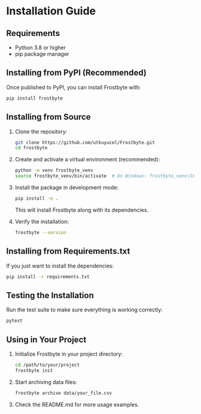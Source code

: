 # Installation Guide

## Requirements

- Python 3.8 or higher
- pip package manager

## Installing from PyPI (Recommended)

Once published to PyPI, you can install Frostbyte with:

```bash
pip install frostbyte
```

## Installing from Source

1. Clone the repository:
   ```bash
   git clone https://github.com/utkuyucel/Frostbyte.git
   cd frostbyte
   ```

2. Create and activate a virtual environment (recommended):
   ```bash
   python -m venv frostbyte_venv
   source frostbyte_venv/bin/activate  # On Windows: frostbyte_venv\Scripts\activate
   ```

3. Install the package in development mode:
   ```bash
   pip install -e .
   ```

   This will install Frostbyte along with its dependencies.

4. Verify the installation:
   ```bash
   frostbyte --version
   ```

## Installing from Requirements.txt

If you just want to install the dependencies:

```bash
pip install -r requirements.txt
```

## Testing the Installation

Run the test suite to make sure everything is working correctly:

```bash
pytest
```

## Using in Your Project

1. Initialize Frostbyte in your project directory:
   ```bash
   cd /path/to/your/project
   frostbyte init
   ```

2. Start archiving data files:
   ```bash
   frostbyte archive data/your_file.csv
   ```

3. Check the README.md for more usage examples.
